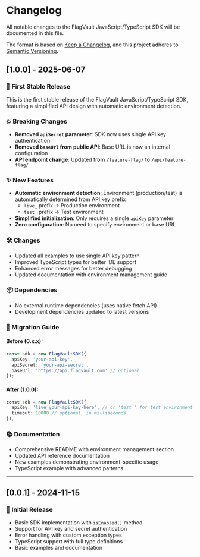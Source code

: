 # Changelog

All notable changes to the FlagVault JavaScript/TypeScript SDK will be documented in this file.

The format is based on [Keep a Changelog](https://keepachangelog.com/en/1.0.0/),
and this project adheres to [Semantic Versioning](https://semver.org/spec/v2.0.0.html).

## [1.0.0] - 2025-06-07

### 🎉 First Stable Release

This is the first stable release of the FlagVault JavaScript/TypeScript SDK, featuring a simplified API design with automatic environment detection.

### 💥 Breaking Changes

- **Removed `apiSecret` parameter**: SDK now uses single API key authentication
- **Removed `baseUrl` from public API**: Base URL is now an internal configuration
- **API endpoint change**: Updated from `/feature-flag/` to `/api/feature-flag/`

### ✨ New Features

- **Automatic environment detection**: Environment (production/test) is automatically determined from API key prefix
  - `live_` prefix → Production environment
  - `test_` prefix → Test environment
- **Simplified initialization**: Only requires a single `apiKey` parameter
- **Zero configuration**: No need to specify environment or base URL

### 🛠️ Changes

- Updated all examples to use single API key pattern
- Improved TypeScript types for better IDE support
- Enhanced error messages for better debugging
- Updated documentation with environment management guide

### 📦 Dependencies

- No external runtime dependencies (uses native fetch API)
- Development dependencies updated to latest versions

### 🔄 Migration Guide

#### Before (0.x.x):
```typescript
const sdk = new FlagVaultSDK({
  apiKey: 'your-api-key',
  apiSecret: 'your-api-secret',
  baseUrl: 'https://api.flagvault.com' // optional
});
```

#### After (1.0.0):
```typescript
const sdk = new FlagVaultSDK({
  apiKey: 'live_your-api-key-here', // or 'test_' for test environment
  timeout: 10000 // optional, in milliseconds
});
```

### 📚 Documentation

- Comprehensive README with environment management section
- Updated API reference documentation
- New examples demonstrating environment-specific usage
- TypeScript example with advanced patterns

---

## [0.0.1] - 2024-11-15

### 🚀 Initial Release

- Basic SDK implementation with `isEnabled()` method
- Support for API key and secret authentication
- Error handling with custom exception types
- TypeScript support with full type definitions
- Basic examples and documentation